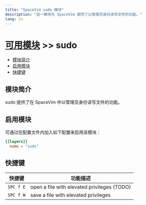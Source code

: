 ```yaml
---
title: "SpaceVim sudo 模块"
description: "这一模块为 SpaceVim 提供了以管理员身份读写文件的功能。"
lang: cn
---
```


# [可用模块](../) >> sudo

<!-- vim-markdown-toc GFM -->

- [模块简介](#模块简介)
- [启用模块](#启用模块)
- [快捷键](#快捷键)

<!-- vim-markdown-toc -->

## 模块简介

sudo 提供了在 SpaceVim 中以管理员身份读写文件的功能。

## 启用模块

可通过在配置文件内加入如下配置来启用该模块：

```toml
[[layers]]
  name = "sudo"
```

## 快捷键

| 快捷键    | 功能描述                                    |
| --------- | ------------------------------------------- |
| `SPC f E` | open a file with elevated privileges (TODO) |
| `SPC f W` | save a file with elevated privileges        |
